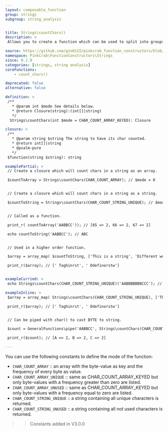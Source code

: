 ```yaml
---
layout: composable_function
group: strings
subgroup: string_analysis


title: Strings\countChars()
description: >
 Allows you to create a function which can be used to split into groups of specified chunk lengths. These can either be used as part of a Higher Order Function such as array_map() or as part of a compiled/pipe function.

source: https://github.com/gin0115/pinkcrab_function_constructors/blob/master/src/strings.php#L400
namespace: PinkCrab\FunctionConstructors\Strings
since: 0.1.0
categories: [strings, string analysis]
coreFunctions: 
    - count_chars()

deprecated: false
alternative: false

definition: >
 /**
   * @param int $mode See details below.
   * @return Closure(string):(int[]|string)
   */
  Strings\countChars(int $mode = CHAR_COUNT_ARRAY_KEYED): Closure

closure: >
 /**
   * @param string $string The string to have its char counted.
   * @return int[]|string
   * @psalm-pure
   */ 
 $function(string $string): string

examplePartial: >
 // Create a closure which will count chars in a string as an array.

 $countToArray = Strings\countChars(CHAR_COUNT_ARRAY); // $mode = 0


 // Create a closure which will count chars in a string as a string.

 $countToString = Strings\countChars(CHAR_COUNT_STRING_UNIQUE); // $mode = 3


 // Called as a function.

 print_r( countToArray('AABBCC')); // [65 => 2, 66 => 2, 67 => 2]

 echo countToString('AABBCC'); // ABC


 // Used in a higher order function.

 $array = array_map( $countToString, ['This is a string', 'Different words']);

 print_r($array); // [' Taghinrst', ' Ddefinorstw']


exampleCurried: >
 echo Strings\countChars(CHAR_COUNT_STRING_UNIQUE)('AABBBBBBBCCC'); // [ABC]

exampleInline: >
 $array = array_map( Strings\countChars(CHAR_COUNT_STRING_UNIQUE), ['This is a string', 'Different words']);

 print_r($array); // [' Taghinrst', ' Ddefinorstw']


 // Can be piped with char() to cast BYTE to string.

 $count = GeneralFunctions\pipe('AABBCC', Strings\countChars(CHAR_COUNT_ARRAY), 'char');

 print_r($count); // [A => 2, B => 2, C => 2]

---
```


You can use the following constants to define the mode of the function:


- <code class="inline">CHAR_COUNT_ARRAY</code> :: an array with the byte-value as key and the frequency of every byte as value.
- <code class="inline">CHAR_COUNT_ARRAY_UNIQUE</code> :: same as CHAR_COUNT_ARRAY_KEYED but only byte-values with a frequency greater than zero are listed.
- <code class="inline">CHAR_COUNT_ARRAY_UNUSED</code> :: same as CHAR_COUNT_ARRAY_KEYED but only byte-values with a frequency equal to zero are listed.
- <code class="inline">CHAR_COUNT_STRING_UNIQUE</code> :: a string containing all unique characters is returned.
- <code class="inline">CHAR_COUNT_STRING_UNUSED</code> :: a string containing all not used characters is returned.

>> Constants added in V3.0.0